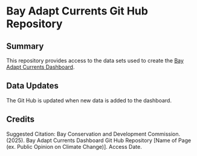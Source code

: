 # Bay Adapt Currents Git Hub Repository
## Summary
This repository provides access to the data sets used to create the [Bay Adapt Currents Dashboard](https://app.powerbigov.us/view?r=eyJrIjoiZTZkZmM2NjAtMDY5OS00NjJlLWFhMWQtOTE5NWM4Njc2ZmY0IiwidCI6ImRkODc3MWE4LTU1MzAtNDMzMy05NDllLWM0NjAwZjViY2E3MSJ9&pageName=3040416bd188a75a422b).
## Data Updates
The Git Hub is updated when new data is added to the dashboard.
## Credits
Suggested Citation:
Bay Conservation and Development Commission. (2025). Bay Adapt Currents Dashboard Git Hub Repository [Name of Page (ex. Public Opinion on Climate Change)]. Access Date. 
